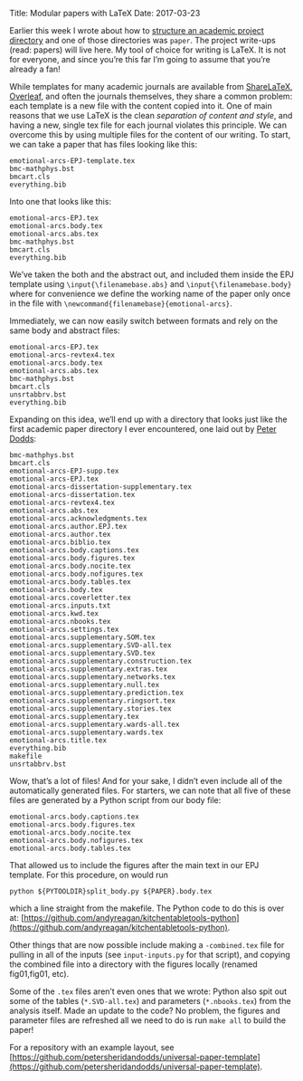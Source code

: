 Title: Modular papers with LaTeX
Date: 2017-03-23

Earlier this week I wrote about how to [structure an academic project directory](https://medium.com/@andyreagan/structuring-academic-project-directories-3d959684fba1#.xvmvhqz1y) and one of those directories was `paper`. The project write-ups (read: papers) will live here. My tool of choice for writing is LaTeX. It is not for everyone, and since you’re this far I’m going to assume that you’re already a fan!

While templates for many academic journals are available from [ShareLaTeX](https://www.sharelatex.com/templates/journals/national-academy-of-sciences-%28pnas%29), [Overleaf](https://www.overleaf.com/gallery/tagged/academic-journal), and often the journals themselves, they share a common problem: each template is a new file with the content copied into it. One of main reasons that we use LaTeX is the clean _separation of content and style_, and having a new, single tex file for each journal violates this principle. We can overcome this by using multiple files for the content of our writing. To start, we can take a paper that has files looking like this:

    emotional-arcs-EPJ-template.tex
    bmc-mathphys.bst
    bmcart.cls
    everything.bib

Into one that looks like this:

    emotional-arcs-EPJ.tex
    emotional-arcs.body.tex
    emotional-arcs.abs.tex
    bmc-mathphys.bst
    bmcart.cls
    everything.bib

We’ve taken the both and the abstract out, and included them inside the EPJ template using `\input{\filenamebase.abs}` and `\input{\filenamebase.body}` where for convenience we define the working name of the paper only once in the file with `\newcommand{filenamebase}{emotional-arcs}`.


Immediately, we can now easily switch between formats and rely on the same body and abstract files:

    emotional-arcs-EPJ.tex
    emotional-arcs-revtex4.tex
    emotional-arcs.body.tex
    emotional-arcs.abs.tex
    bmc-mathphys.bst
    bmcart.cls
    unsrtabbrv.bst
    everything.bib

Expanding on this idea, we’ll end up with a directory that looks just like the first academic paper directory I ever encountered, one laid out by [Peter Dodds](http://www.uvm.edu/pdodds/):

    bmc-mathphys.bst
    bmcart.cls
    emotional-arcs-EPJ-supp.tex
    emotional-arcs-EPJ.tex
    emotional-arcs-dissertation-supplementary.tex
    emotional-arcs-dissertation.tex
    emotional-arcs-revtex4.tex
    emotional-arcs.abs.tex
    emotional-arcs.acknowledgments.tex
    emotional-arcs.author.EPJ.tex
    emotional-arcs.author.tex
    emotional-arcs.biblio.tex
    emotional-arcs.body.captions.tex
    emotional-arcs.body.figures.tex
    emotional-arcs.body.nocite.tex
    emotional-arcs.body.nofigures.tex
    emotional-arcs.body.tables.tex
    emotional-arcs.body.tex
    emotional-arcs.coverletter.tex
    emotional-arcs.inputs.txt
    emotional-arcs.kwd.tex
    emotional-arcs.nbooks.tex
    emotional-arcs.settings.tex
    emotional-arcs.supplementary.SOM.tex
    emotional-arcs.supplementary.SVD-all.tex
    emotional-arcs.supplementary.SVD.tex
    emotional-arcs.supplementary.construction.tex
    emotional-arcs.supplementary.extras.tex
    emotional-arcs.supplementary.networks.tex
    emotional-arcs.supplementary.null.tex
    emotional-arcs.supplementary.prediction.tex
    emotional-arcs.supplementary.ringsort.tex
    emotional-arcs.supplementary.stories.tex
    emotional-arcs.supplementary.tex
    emotional-arcs.supplementary.wards-all.tex
    emotional-arcs.supplementary.wards.tex
    emotional-arcs.title.tex
    everything.bib
    makefile
    unsrtabbrv.bst

Wow, that’s a lot of files! And for your sake, I didn’t even include all of the automatically generated files. For starters, we can note that all five of these files are generated by a Python script from our body file:

    emotional-arcs.body.captions.tex
    emotional-arcs.body.figures.tex
    emotional-arcs.body.nocite.tex
    emotional-arcs.body.nofigures.tex
    emotional-arcs.body.tables.tex

That allowed us to include the figures after the main text in our EPJ template. For this procedure, on would run

    python ${PYTOOLDIR}split_body.py ${PAPER}.body.tex

which a line straight from the makefile. The Python code to do this is over at: [https://github.com/andyreagan/kitchentabletools-python](https://github.com/andyreagan/kitchentabletools-python).

Other things that are now possible include making a `-combined.tex` file for pulling in all of the inputs (see `input-inputs.py` for that script), and copying the combined file into a directory with the figures locally (renamed fig01,fig01, etc).

Some of the `.tex` files aren’t even ones that we wrote: Python also spit out some of the tables (`*.SVD-all.tex`) and parameters (`*.nbooks.tex`) from the analysis itself. Made an update to the code? No problem, the figures and parameter files are refreshed all we need to do is run `make all` to build the paper!

For a repository with an example layout, see [https://github.com/petersheridandodds/universal-paper-template](https://github.com/petersheridandodds/universal-paper-template).
